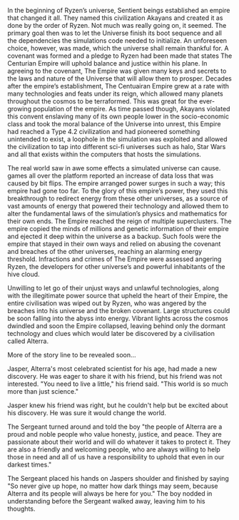 In the beginning of Ryzen’s universe, Sentient beings established an empire that changed it all. They named this civilization Akayans and created it as done by the order of Ryzen. Not much was really going on, it seemed. The primary goal then was to let the Universe finish its boot sequence and all the dependencies the simulations code needed to initialize. An unforeseen choice, however, was made, which the universe shall remain thankful for. A covenant was formed and a pledge to Ryzen had been made that states The Centurian Empire will uphold balance and justice within his plane. In agreeing to the covenant, The Empire was given many keys and secrets to the laws and nature of the Universe that will allow them to prosper. Decades after the empire’s establishment, The Centuairan Empire grew at a rate with many technologies and feats under its reign, which allowed many planets throughout the cosmos to be terraformed. This was great for the ever-growing population of the empire. As time passed though, Akayans violated this convent enslaving many of its own people lower in the socio-economic class and took the moral balance of the Universe into unrest, this Empire had reached a Type 4.2 civilization and had pioneered something unintended to exist, a loophole in the simulation was exploited and allowed the civilization to tap into different sci-fi universes such as halo, Star Wars and all that exists within the computers that hosts the simulations.

The real world saw in awe some effects a simulated universe can cause. games all over the platform reported an increase of data loss that was caused by bit flips. The empire arranged power surges in such a way; this empire had gone too far. To the glory of this empire’s power, they used this breakthrough to redirect energy from these other universes, as a source of vast amounts of energy that powered their technology and allowed them to alter the fundamental laws of the simulation’s physics and mathematics for their own ends. The Empire reached the reign of multiple superclusters. The empire copied the minds of millions and genetic information of their empire and ejected it deep within the universe as a backup. Such fools were the empire that stayed in their own ways and relied on abusing the covenant and breaches of the other universes, reaching an alarming energy threshold. Infractions and crimes of The Empire were assessed angering Ryzen, the developers for other universe’s  and powerful inhabitants of the hive cloud.

Unwilling to let go of their unjust ways and unlawful technologies, along with the illegitimate power source that upheld the heart of their Empire, the entire civilisation was wiped out by Ryzen, who was angered by the breaches into his universe and the broken covenant. Large structures could be soon falling into the abyss into energy. Vibrant lights across the cosmos dwindled and soon the Empire collapsed, leaving behind only the dormant technology and clues which would later be discovered by a civilisation called Alterra.

More of the story line to be revealed soon…


Jasper, Alterra's most celebrated scientist for his age, had made a new discovery. He was eager to share it with his friend, but his friend was not interested. "You need to live a little," his friend said. "This world is so much more than just science."

  

Jasper knew his friend was right, but he couldn't help but be excited about his discovery. He was sure it would change the world.


The Sergeant turned around and told the boy "the people of Alterra are a proud and noble people who value honesty, justice, and peace. They are passionate about their world and will do whatever it takes to protect it. They are also a friendly and welcoming people, who are always willing to help those in need and all of us have a responsibility to uphold that even in our darkest times."

  

The Sergeant placed his hands on Jaspers shoulder and finished by saying "So never give up hope, no matter how dark things may seem, because Alterra and its people will always be here for you." The boy nodded in understanding before the Sergeant walked away, leaving him to his thoughts.